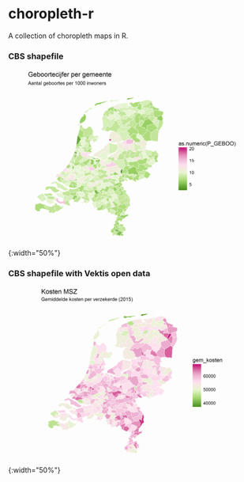 # choropleth-r

A collection of choropleth maps in R.

### CBS shapefile

![CBS shapefile](img/basic-choropleth-1.png){:width="50%"}


### CBS shapefile with Vektis open data

![CBS shapefile with Vektis open data](img/kosten-msz-choropleth-1.png){:width="50%"}

